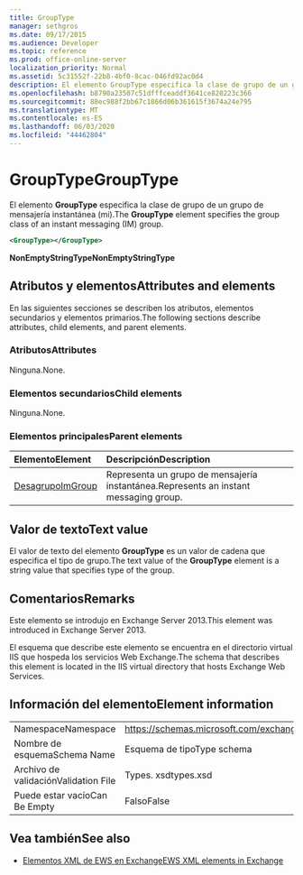 ```yaml
---
title: GroupType
manager: sethgros
ms.date: 09/17/2015
ms.audience: Developer
ms.topic: reference
ms.prod: office-online-server
localization_priority: Normal
ms.assetid: 5c31552f-22b8-4bf0-8cac-046fd92ac0d4
description: El elemento GroupType especifica la clase de grupo de un grupo de mensajería instantánea (mi).
ms.openlocfilehash: b8790a23507c51dfffceaddf3641ce820223c366
ms.sourcegitcommit: 88ec988f2bb67c1866d06b361615f3674a24e795
ms.translationtype: MT
ms.contentlocale: es-ES
ms.lasthandoff: 06/03/2020
ms.locfileid: "44462804"
---
```

# <a name="grouptype"></a><span data-ttu-id="214bf-103">GroupType</span><span class="sxs-lookup"><span data-stu-id="214bf-103">GroupType</span></span>

<span data-ttu-id="214bf-104">El elemento **GroupType** especifica la clase de grupo de un grupo de mensajería instantánea (mi).</span><span class="sxs-lookup"><span data-stu-id="214bf-104">The **GroupType** element specifies the group class of an instant messaging (IM) group.</span></span> 
  
```XML
<GroupType></GroupType>
```

 <span data-ttu-id="214bf-105">**NonEmptyStringType**</span><span class="sxs-lookup"><span data-stu-id="214bf-105">**NonEmptyStringType**</span></span>
## <a name="attributes-and-elements"></a><span data-ttu-id="214bf-106">Atributos y elementos</span><span class="sxs-lookup"><span data-stu-id="214bf-106">Attributes and elements</span></span>

<span data-ttu-id="214bf-107">En las siguientes secciones se describen los atributos, elementos secundarios y elementos primarios.</span><span class="sxs-lookup"><span data-stu-id="214bf-107">The following sections describe attributes, child elements, and parent elements.</span></span>
  
### <a name="attributes"></a><span data-ttu-id="214bf-108">Atributos</span><span class="sxs-lookup"><span data-stu-id="214bf-108">Attributes</span></span>

<span data-ttu-id="214bf-109">Ninguna.</span><span class="sxs-lookup"><span data-stu-id="214bf-109">None.</span></span>
  
### <a name="child-elements"></a><span data-ttu-id="214bf-110">Elementos secundarios</span><span class="sxs-lookup"><span data-stu-id="214bf-110">Child elements</span></span>

<span data-ttu-id="214bf-111">Ninguna.</span><span class="sxs-lookup"><span data-stu-id="214bf-111">None.</span></span>
  
### <a name="parent-elements"></a><span data-ttu-id="214bf-112">Elementos principales</span><span class="sxs-lookup"><span data-stu-id="214bf-112">Parent elements</span></span>

|<span data-ttu-id="214bf-113">**Elemento**</span><span class="sxs-lookup"><span data-stu-id="214bf-113">**Element**</span></span>|<span data-ttu-id="214bf-114">**Descripción**</span><span class="sxs-lookup"><span data-stu-id="214bf-114">**Description**</span></span>|
|:-----|:-----|
|[<span data-ttu-id="214bf-115">Desagrupo</span><span class="sxs-lookup"><span data-stu-id="214bf-115">ImGroup</span></span>](imgroup.md) <br/> |<span data-ttu-id="214bf-116">Representa un grupo de mensajería instantánea.</span><span class="sxs-lookup"><span data-stu-id="214bf-116">Represents an instant messaging group.</span></span>  <br/> |
   
## <a name="text-value"></a><span data-ttu-id="214bf-117">Valor de texto</span><span class="sxs-lookup"><span data-stu-id="214bf-117">Text value</span></span>

<span data-ttu-id="214bf-118">El valor de texto del elemento **GroupType** es un valor de cadena que especifica el tipo de grupo.</span><span class="sxs-lookup"><span data-stu-id="214bf-118">The text value of the **GroupType** element is a string value that specifies type of the group.</span></span> 
  
## <a name="remarks"></a><span data-ttu-id="214bf-119">Comentarios</span><span class="sxs-lookup"><span data-stu-id="214bf-119">Remarks</span></span>

<span data-ttu-id="214bf-120">Este elemento se introdujo en Exchange Server 2013.</span><span class="sxs-lookup"><span data-stu-id="214bf-120">This element was introduced in Exchange Server 2013.</span></span>
  
<span data-ttu-id="214bf-121">El esquema que describe este elemento se encuentra en el directorio virtual IIS que hospeda los servicios Web Exchange.</span><span class="sxs-lookup"><span data-stu-id="214bf-121">The schema that describes this element is located in the IIS virtual directory that hosts Exchange Web Services.</span></span>
  
## <a name="element-information"></a><span data-ttu-id="214bf-122">Información del elemento</span><span class="sxs-lookup"><span data-stu-id="214bf-122">Element information</span></span>

|||
|:-----|:-----|
|<span data-ttu-id="214bf-123">Namespace</span><span class="sxs-lookup"><span data-stu-id="214bf-123">Namespace</span></span>  <br/> |https://schemas.microsoft.com/exchange/services/2006/types  <br/> |
|<span data-ttu-id="214bf-124">Nombre de esquema</span><span class="sxs-lookup"><span data-stu-id="214bf-124">Schema Name</span></span>  <br/> |<span data-ttu-id="214bf-125">Esquema de tipo</span><span class="sxs-lookup"><span data-stu-id="214bf-125">Type schema</span></span>  <br/> |
|<span data-ttu-id="214bf-126">Archivo de validación</span><span class="sxs-lookup"><span data-stu-id="214bf-126">Validation File</span></span>  <br/> |<span data-ttu-id="214bf-127">Types. xsd</span><span class="sxs-lookup"><span data-stu-id="214bf-127">types.xsd</span></span>  <br/> |
|<span data-ttu-id="214bf-128">Puede estar vacío</span><span class="sxs-lookup"><span data-stu-id="214bf-128">Can Be Empty</span></span>  <br/> |<span data-ttu-id="214bf-129">Falso</span><span class="sxs-lookup"><span data-stu-id="214bf-129">False</span></span>  <br/> |
   
## <a name="see-also"></a><span data-ttu-id="214bf-130">Vea también</span><span class="sxs-lookup"><span data-stu-id="214bf-130">See also</span></span>



- [<span data-ttu-id="214bf-131">Elementos XML de EWS en Exchange</span><span class="sxs-lookup"><span data-stu-id="214bf-131">EWS XML elements in Exchange</span></span>](ews-xml-elements-in-exchange.md)

